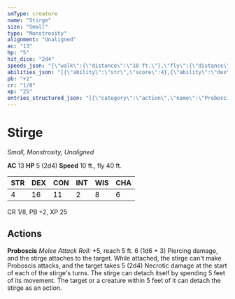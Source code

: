 ```yaml
---
smType: creature
name: "Stirge"
size: "Small"
type: "Monstrosity"
alignment: "Unaligned"
ac: "13"
hp: "5"
hit_dice: "2d4"
speeds_json: "{\"walk\":{\"distance\":\"10 ft.\"},\"fly\":{\"distance\":\"40 ft.\"}}"
abilities_json: "[{\"ability\":\"str\",\"score\":4},{\"ability\":\"dex\",\"score\":16},{\"ability\":\"con\",\"score\":11},{\"ability\":\"int\",\"score\":2},{\"ability\":\"wis\",\"score\":8},{\"ability\":\"cha\",\"score\":6}]"
pb: "+2"
cr: "1/8"
xp: "25"
entries_structured_json: "[{\"category\":\"action\",\"name\":\"Proboscis\",\"text\":\"*Melee Attack Roll:* +5, reach 5 ft. 6 (1d6 + 3) Piercing damage, and the stirge attaches to the target. While attached, the stirge can't make Proboscis attacks, and the target takes 5 (2d4) Necrotic damage at the start of each of the stirge's turns. The stirge can detach itself by spending 5 feet of its movement. The target or a creature within 5 feet of it can detach the stirge as an action.\"}]"
---
```


# Stirge
*Small, Monstrosity, Unaligned*

**AC** 13
**HP** 5 (2d4)
**Speed** 10 ft., fly 40 ft.

| STR | DEX | CON | INT | WIS | CHA |
| --- | --- | --- | --- | --- | --- |
| 4 | 16 | 11 | 2 | 8 | 6 |

CR 1/8, PB +2, XP 25

## Actions

**Proboscis**
*Melee Attack Roll:* +5, reach 5 ft. 6 (1d6 + 3) Piercing damage, and the stirge attaches to the target. While attached, the stirge can't make Proboscis attacks, and the target takes 5 (2d4) Necrotic damage at the start of each of the stirge's turns. The stirge can detach itself by spending 5 feet of its movement. The target or a creature within 5 feet of it can detach the stirge as an action.
